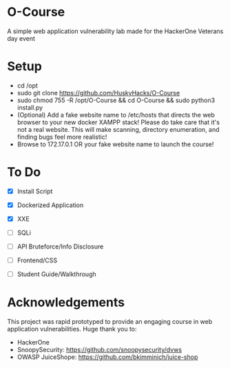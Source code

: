 # O-Course
A simple web application vulnerability lab made for the HackerOne Veterans day event

# Setup

- cd /opt
- sudo git clone https://github.com/HuskyHacks/O-Course
- sudo chmod 755 -R /opt/O-Course && cd O-Course && sudo python3 install.py
- (Optional) Add a fake website name to /etc/hosts that directs the web browser to your new docker XAMPP stack! Please do take care that it's not a real website. This will make scanning, directory enumeration, and finding bugs feel more realistic!
- Browse to 172.17.0.1 OR your fake website name to launch the course!

# To Do

- [x] Install Script
- [x] Dockerized Application
- [x] XXE
- [ ] SQLi
- [ ] API Bruteforce/Info Disclosure
- [ ] Frontend/CSS
- [ ] Student Guide/Walkthrough


# Acknowledgements
This project was rapid prototyped to provide an engaging course in web application vulnerabilities.
Huge thank you to:
- HackerOne
- SnoopySecurity: https://github.com/snoopysecurity/dvws
- OWASP JuiceShope: https://github.com/bkimminich/juice-shop
